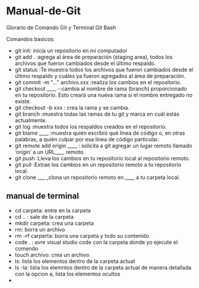 # Manual-de-Git
Glorario de Comando Git y Terminal Git Bash

Comandos basicos:

- git init: inicia un repositorio en mi computador
- git add . :agrega al área de preparación (staging area), todos los archivos que fueron cambiados desde el último respaldo.
- git status :Te muestra todos los archivos que fueron cambiados desde el último respaldo y cuáles ya fueron agregados al área de preparación.
- git commit -m "..." archivo.xxx :realiza los cambios en el repositorio. 
- git checkout ____ -:cambia al nombre de rama (branch) proporcionado en tu repositorio.  Esto creará una nueva rama si el nombre entregado no existe.
- git checkout -b xxx : crea la rama y se cambia.
- git branch :muestra todas las ramas de tu git y marca en cuál estás actualmente.
- git log :muestra todos los respaldos creados en el repositorio.
- git blame ____ :muestra quién escribió qué línea de código o, en otras palabras, a quién culpar por esa línea de código particular.
- git remote add origin ____ : solicita a git agregar un lugar remoto llamado ‘origin’ a un URL____ remoto.
- git push :Lleva los cambios en tu repositorio local al repositorio remoto.
- git pull :Extrae los cambios en un repositorio remoto a tu repositorio local.
- git clone ___ _clona un repositorio remoto en ____ a tu carpeta local.



## manual de terminal

- cd carpeta: entre en la carpeta 
- cd ..   : sale de la carpeta
- mkdir carpeta: crea una carpeta
- rm: borra un archivo
- rm -rf carperta: borra una carpeta y todo su contenido
- code . : avre visual studio code con la carpeta donde yo ejecute el comendo
- touch archivo: crea un archivo
- ls: lista los elementos dentro de la carpeta actual
- ls -la: lista los elemntos dentro de la carpeta actual de manera detallada con la opcion a, lista los elementos ocultos
- 
